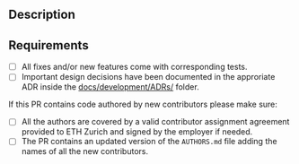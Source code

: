 <!-- Provide a one-line summary of your changes in the PR 'Title' field -->

## Description

<!--
Delete this comment and add a proper description of the changes contained in this PR. The text here will be used in the commit message since the approved PRs are always squash-merged. The preferred format is:

---
<type>[<scope>]: <title>

[description of the main changes with links to appropriate documents/issues/references/...]

Reviewed-by: John Who <github_handle | email>
---

<type>: fix | feat | build | ci | docs | style | refactor | perf |test
<scope>: cartesian | next
-->

## Requirements

- [ ] All fixes and/or new features come with corresponding tests.
- [ ] Important design decisions have been documented in the approriate ADR inside the [docs/development/ADRs/](docs/development/ADRs/Index.md) folder.

If this PR contains code authored by new contributors please make sure:

- [ ] All the authors are covered by a valid contributor assignment agreement provided to ETH Zurich and signed by the employer if needed.
- [ ] The PR contains an updated version of the `AUTHORS.md` file adding the names of all the new contributors.
